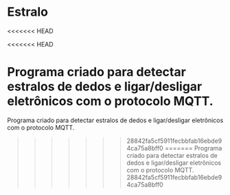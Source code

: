 # Estralo
<<<<<<< HEAD

<<<<<<< HEAD

# Programa criado para detectar estralos de dedos e ligar/desligar eletrônicos com o protocolo MQTT.

Programa criado para detectar estralos de dedos e ligar/desligar eletrônicos com o protocolo MQTT.

> > > > > > > 28842fa5cf5911fecbbfab16ebde94ca75a8bff0
=======
Programa criado para detectar estralos de dedos e ligar/desligar eletrônicos com o protocolo MQTT. 
>>>>>>> 28842fa5cf5911fecbbfab16ebde94ca75a8bff0

